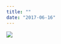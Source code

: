 ```yaml
---
title: ""
date: "2017-06-16"
---
```


[![](https://gilcreque.files.wordpress.com/2017/06/img_8520.jpg)](https://gilcreque.files.wordpress.com/2017/06/img_8520.jpg)
